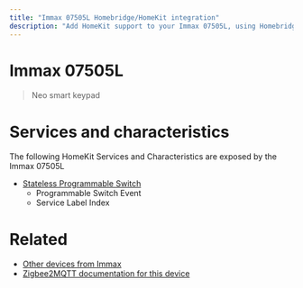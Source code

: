 ```yaml
---
title: "Immax 07505L Homebridge/HomeKit integration"
description: "Add HomeKit support to your Immax 07505L, using Homebridge, Zigbee2MQTT and homebridge-z2m."
---
```

<!---
This file has been GENERATED using src/docgen/docgen.ts
DO NOT EDIT THIS FILE MANUALLY!
-->
# Immax 07505L
> Neo smart keypad


# Services and characteristics
The following HomeKit Services and Characteristics are exposed by
the Immax 07505L

* [Stateless Programmable Switch](../../action.md)
  * Programmable Switch Event
  * Service Label Index


# Related
* [Other devices from Immax](../index.md#immax)
* [Zigbee2MQTT documentation for this device](https://www.zigbee2mqtt.io/devices/07505L.html)